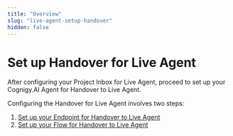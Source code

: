 ```yaml
---
title: "Overview" 
slug: "live-agent-setup-handover" 
hidden: false 
---
```


# Set up Handover for Live Agent

After configuring your Project Inbox for Live Agent, proceed to set up your Cognigy.AI Agent for Handover to Live Agent.

Configuring the Handover for Live Agent involves two steps:

1. [Set up your Endpoint for Handover to Live Agent](live-agent-setup-handover-endpoint.md)
2. [Set up your Flow for Handover to Live Agent](live-agent-setup-handover-flow.md)
